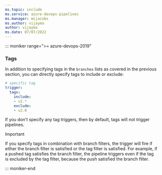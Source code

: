 ```yaml
---
ms.topic: include
ms.service: azure-devops-pipelines
ms.manager: mijacobs
ms.author: vijayma
author: vijayma
ms.date: 07/07/2022
---
```


::: moniker range=">= azure-devops-2019"

### Tags

In addition to specifying tags in the `branches` lists as covered in the previous section, you can directly specify tags to include or exclude:

```yaml
# specific tag
trigger:
  tags:
    include:
    - v2.*
    exclude:
    - v2.0
```

If you don't specify any tag triggers, then by default, tags will not trigger pipelines.

> [!IMPORTANT]
> If you specify tags in combination with branch filters, the trigger will fire if either the branch filter is satisfied or the tag filter is satisfied. For example, if a pushed tag satisfies the branch filter, the pipeline triggers even if the tag is excluded by the tag filter, because the push satisfied the branch filter.

::: moniker-end